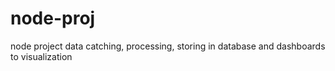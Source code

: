 # node-proj
node project data catching, processing, storing in database and dashboards to visualization

